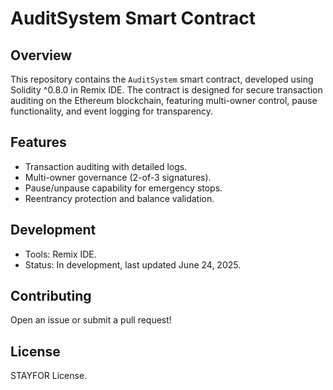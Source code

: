 # AuditSystem Smart Contract

## Overview
This repository contains the `AuditSystem` smart contract, developed using Solidity ^0.8.0 in Remix IDE. The contract is designed for secure transaction auditing on the Ethereum blockchain, featuring multi-owner control, pause functionality, and event logging for transparency.

## Features
- Transaction auditing with detailed logs.
- Multi-owner governance (2-of-3 signatures).
- Pause/unpause capability for emergency stops.
- Reentrancy protection and balance validation.

## Development
- Tools: Remix IDE.
- Status: In development, last updated June 24, 2025.

## Contributing
Open an issue or submit a pull request!

## License
STAYFOR License.
